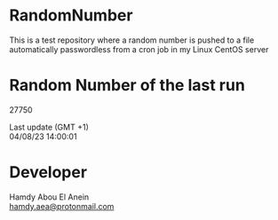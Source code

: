 # RandomNumber    
This is a test repository where a random number is pushed to a file automatically passwordless from a cron job in my Linux CentOS server    
# Random Number of the last run   
27750
      
Last update (GMT +1)    
04/08/23 14:00:01
# Developer    
Hamdy Abou El Anein   
hamdy.aea@protonmail.com
